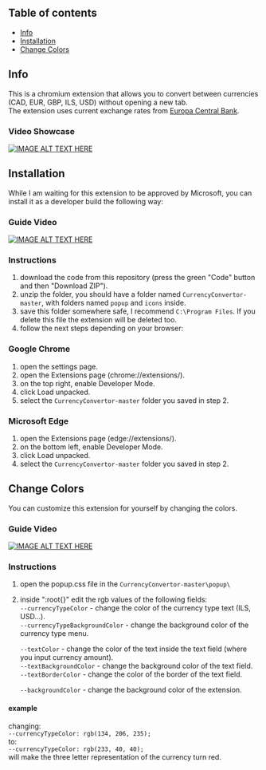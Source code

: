 
## Table of contents

* [Info](#info)
* [Installation](#installation)
* [Change Colors](#change-colors)

## Info

This is a chromium extension that allows you to convert between currencies (CAD, EUR, GBP, ILS, USD) without opening a new tab.  
The extension uses current exchange rates from [Europa Central Bank](https://www.ecb.europa.eu/home/html/index.en.html).  
### Video Showcase

[![IMAGE ALT TEXT HERE](https://img.youtube.com/vi/bxIaKSLRLbQ/0.jpg)](https://www.youtube.com/watch?v=bxIaKSLRLbQ)
## Installation

While I am waiting for this extension to be approved by Microsoft, you can install it as a developer build the following way:  
  
### Guide Video

[![IMAGE ALT TEXT HERE](https://img.youtube.com/vi/YbVuxFBPeQ0/0.jpg)](https://www.youtube.com/watch?v=YbVuxFBPeQ0)

### Instructions

1. download the code from this repository (press the green "Code" button and then "Download ZIP").
2. unzip the folder, you should have a folder named `CurrencyConvertor-master`, with folders named `popup` and `icons` inside.
3. save this folder somewhere safe, I recommend `C:\Program Files`. If you delete this file the extension will be deleted too.
4. follow the next steps depending on your browser:
  
### Google Chrome

1. open the settings page.  
2. open the Extensions page (chrome://extensions/).  
3. on the top right, enable Developer Mode.  
4. click Load unpacked.  
5. select the `CurrencyConvertor-master` folder you saved in step 2.  
  
### Microsoft Edge

1. open the Extensions page (edge://extensions/).  
2. on the bottom left, enable Developer Mode.  
3. click Load unpacked.  
4. select the `CurrencyConvertor-master` folder you saved in step 2.  
  
## Change Colors

You can customize this extension for yourself by changing the colors.

### Guide Video

[![IMAGE ALT TEXT HERE](https://img.youtube.com/vi/OJjeCTkMq0o/0.jpg)](https://www.youtube.com/watch?v=OJjeCTkMq0o)

### Instructions

1. open the popup.css file in the `CurrencyConvertor-master\popup\`  
2. inside ":root{}" edit the rgb values of the following fields:  
    `--currencyTypeColor` - change the color of the currency type text (ILS, USD...).  
    `--currencyTypeBackgroundColor` - change the background color of the currency type menu.  

    `--textColor` - change the color of the text inside the text field (where you input currency amount).  
    `--textBackgroundColor` - change the background color of the text field.  
    `--textBorderColor` - change the color of the border of the text field.  

    `--backgroundColor` - change the background color of the extension.  
  
#### example

changing:  
`--currencyTypeColor: rgb(134, 206, 235);`  
to:  
`--currencyTypeColor: rgb(233, 40, 40);`  
will make the three letter representation of the currency turn red.